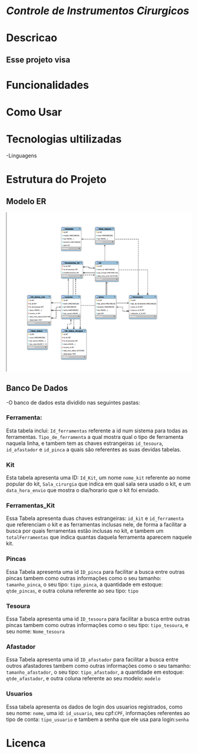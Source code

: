 # *Controle de Instrumentos Cirurgicos*

# Descricao
## Esse projeto visa 

# Funcionalidades


# Como Usar


# Tecnologias ultilizadas 
-Linguagens

# Estrutura do Projeto
## Modelo ER
![ModeloSla](https://github.com/gutowo/C-I-C/blob/main/Captura%20de%20tela%202024-11-24%20125336.png)
## Banco De Dados
-O banco de dados esta dividido nas seguintes pastas:
### Ferramenta:
Esta tabela inclui: `Id_ferramentas` referente a id num sistema para todas as ferramentas. `Tipo_de_ferramenta` a qual mostra qual o tipo de ferramenta naquela linha, e tambem tem as chaves estrangeiras `id_tesoura`, `id_afastador` e `id_pinca` a quais são referentes as suas devidas tabelas.
### Kit
Esta tabela apresenta uma ID: `Id_Kit`, um nome `nome_kit` referente ao nome popular do kit, `Sala_cirurgia` que indica em qual sala sera usado o kit, e um `data_hora_envio` que mostra o dia/horario que o kit foi enviado.
### Ferramentas_Kit
Essa Tabela apresenta duas chaves estrangeiras: `id_kit` e `id_ferramenta` que referenciam o kit e as ferramentas inclusas nele, de forma a facilitar a busca por quais ferramentas estão inclusas no kit, e tambem um `totalFerramentas` que indica quantas daquela ferramenta aparecem naquele kit.
### Pincas
Essa Tabela apresenta uma id `ID_pinca` para facilitar a busca entre outras pincas tambem como outras informações como o seu tamanho: `tamanho_pinca`, o seu tipo: `tipo_pinca`, a quantidade em estoque: `qtde_pincas`, e outra coluna referente ao seu tipo: `tipo`
### Tesoura
Essa Tabela apresenta uma id `ID_tesoura` para facilitar a busca entre outras pincas tambem como outras informações como o seu tipo: `tipo_tesoura`, e seu nome: `Nome_tesoura`
### Afastador
Essa Tabela apresenta uma id `ID_afastador` para facilitar a busca entre outros afastadores tambem como outras informações como o seu tamanho: `tamanho_afastador`, o seu tipo: `tipo_afastador`, a quantidade em estoque: `qtde_afastador`, e outra coluna referente ao seu modelo: `modelo`
### Usuarios
Essa tabela apresenta os dados de login dos usuarios registrados, como seu nome: `nome`, uma id: `id_usuario`, seu cpf:`CPF`, informações referentes ao tipo de conta: `tipo_usuario` e tambem a senha que ele usa para login:`senha`   


# Licenca
